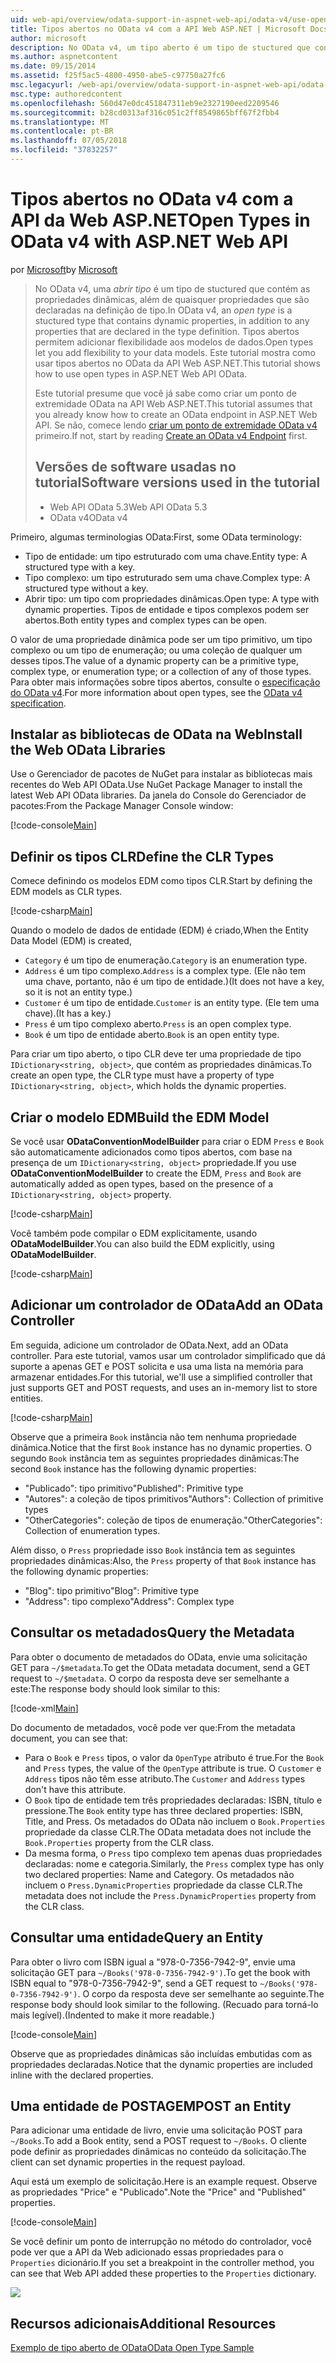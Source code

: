 ```yaml
---
uid: web-api/overview/odata-support-in-aspnet-web-api/odata-v4/use-open-types-in-odata-v4
title: Tipos abertos no OData v4 com a API Web ASP.NET | Microsoft Docs
author: microsoft
description: No OData v4, um tipo aberto é um tipo de stuctured que contém as propriedades dinâmicas, além de quaisquer propriedades que são declaradas na definição de tipo. Abra...
ms.author: aspnetcontent
ms.date: 09/15/2014
ms.assetid: f25f5ac5-4800-4950-abe5-c97750a27fc6
msc.legacyurl: /web-api/overview/odata-support-in-aspnet-web-api/odata-v4/use-open-types-in-odata-v4
msc.type: authoredcontent
ms.openlocfilehash: 560d47e0dc451847311eb9e2327190eed2209546
ms.sourcegitcommit: b28cd0313af316c051c2ff8549865bff67f2fbb4
ms.translationtype: MT
ms.contentlocale: pt-BR
ms.lasthandoff: 07/05/2018
ms.locfileid: "37832257"
---
```

<a name="open-types-in-odata-v4-with-aspnet-web-api"></a><span data-ttu-id="c9d8d-104">Tipos abertos no OData v4 com a API da Web ASP.NET</span><span class="sxs-lookup"><span data-stu-id="c9d8d-104">Open Types in OData v4 with ASP.NET Web API</span></span>
====================
<span data-ttu-id="c9d8d-105">por [Microsoft](https://github.com/microsoft)</span><span class="sxs-lookup"><span data-stu-id="c9d8d-105">by [Microsoft](https://github.com/microsoft)</span></span>

> <span data-ttu-id="c9d8d-106">No OData v4, uma *abrir tipo* é um tipo de stuctured que contém as propriedades dinâmicas, além de quaisquer propriedades que são declaradas na definição de tipo.</span><span class="sxs-lookup"><span data-stu-id="c9d8d-106">In OData v4, an *open type* is a stuctured type that contains dynamic properties, in addition to any properties that are declared in the type definition.</span></span> <span data-ttu-id="c9d8d-107">Tipos abertos permitem adicionar flexibilidade aos modelos de dados.</span><span class="sxs-lookup"><span data-stu-id="c9d8d-107">Open types let you add flexibility to your data models.</span></span> <span data-ttu-id="c9d8d-108">Este tutorial mostra como usar tipos abertos no OData da API Web ASP.NET.</span><span class="sxs-lookup"><span data-stu-id="c9d8d-108">This tutorial shows how to use open types in ASP.NET Web API OData.</span></span>
> 
> <span data-ttu-id="c9d8d-109">Este tutorial presume que você já sabe como criar um ponto de extremidade OData na API Web ASP.NET.</span><span class="sxs-lookup"><span data-stu-id="c9d8d-109">This tutorial assumes that you already know how to create an OData endpoint in ASP.NET Web API.</span></span> <span data-ttu-id="c9d8d-110">Se não, comece lendo [criar um ponto de extremidade OData v4](create-an-odata-v4-endpoint.md) primeiro.</span><span class="sxs-lookup"><span data-stu-id="c9d8d-110">If not, start by reading [Create an OData v4 Endpoint](create-an-odata-v4-endpoint.md) first.</span></span>
> 
> ## <a name="software-versions-used-in-the-tutorial"></a><span data-ttu-id="c9d8d-111">Versões de software usadas no tutorial</span><span class="sxs-lookup"><span data-stu-id="c9d8d-111">Software versions used in the tutorial</span></span>
> 
> 
> - <span data-ttu-id="c9d8d-112">Web API OData 5.3</span><span class="sxs-lookup"><span data-stu-id="c9d8d-112">Web API OData 5.3</span></span>
> - <span data-ttu-id="c9d8d-113">OData v4</span><span class="sxs-lookup"><span data-stu-id="c9d8d-113">OData v4</span></span>


<span data-ttu-id="c9d8d-114">Primeiro, algumas terminologias OData:</span><span class="sxs-lookup"><span data-stu-id="c9d8d-114">First, some OData terminology:</span></span>

- <span data-ttu-id="c9d8d-115">Tipo de entidade: um tipo estruturado com uma chave.</span><span class="sxs-lookup"><span data-stu-id="c9d8d-115">Entity type: A structured type with a key.</span></span>
- <span data-ttu-id="c9d8d-116">Tipo complexo: um tipo estruturado sem uma chave.</span><span class="sxs-lookup"><span data-stu-id="c9d8d-116">Complex type: A structured type without a key.</span></span>
- <span data-ttu-id="c9d8d-117">Abrir tipo: um tipo com propriedades dinâmicas.</span><span class="sxs-lookup"><span data-stu-id="c9d8d-117">Open type: A type with dynamic properties.</span></span> <span data-ttu-id="c9d8d-118">Tipos de entidade e tipos complexos podem ser abertos.</span><span class="sxs-lookup"><span data-stu-id="c9d8d-118">Both entity types and complex types can be open.</span></span>

<span data-ttu-id="c9d8d-119">O valor de uma propriedade dinâmica pode ser um tipo primitivo, um tipo complexo ou um tipo de enumeração; ou uma coleção de qualquer um desses tipos.</span><span class="sxs-lookup"><span data-stu-id="c9d8d-119">The value of a dynamic property can be a primitive type, complex type, or enumeration type; or a collection of any of those types.</span></span> <span data-ttu-id="c9d8d-120">Para obter mais informações sobre tipos abertos, consulte o [especificação do OData v4](http://www.odata.org/documentation/odata-version-4-0/).</span><span class="sxs-lookup"><span data-stu-id="c9d8d-120">For more information about open types, see the [OData v4 specification](http://www.odata.org/documentation/odata-version-4-0/).</span></span>

## <a name="install-the-web-odata-libraries"></a><span data-ttu-id="c9d8d-121">Instalar as bibliotecas de OData na Web</span><span class="sxs-lookup"><span data-stu-id="c9d8d-121">Install the Web OData Libraries</span></span>

<span data-ttu-id="c9d8d-122">Use o Gerenciador de pacotes de NuGet para instalar as bibliotecas mais recentes do Web API OData.</span><span class="sxs-lookup"><span data-stu-id="c9d8d-122">Use NuGet Package Manager to install the latest Web API OData libraries.</span></span> <span data-ttu-id="c9d8d-123">Da janela do Console do Gerenciador de pacotes:</span><span class="sxs-lookup"><span data-stu-id="c9d8d-123">From the Package Manager Console window:</span></span>

[!code-console[Main](use-open-types-in-odata-v4/samples/sample1.cmd)]

## <a name="define-the-clr-types"></a><span data-ttu-id="c9d8d-124">Definir os tipos CLR</span><span class="sxs-lookup"><span data-stu-id="c9d8d-124">Define the CLR Types</span></span>

<span data-ttu-id="c9d8d-125">Comece definindo os modelos EDM como tipos CLR.</span><span class="sxs-lookup"><span data-stu-id="c9d8d-125">Start by defining the EDM models as CLR types.</span></span>

[!code-csharp[Main](use-open-types-in-odata-v4/samples/sample2.cs)]

<span data-ttu-id="c9d8d-126">Quando o modelo de dados de entidade (EDM) é criado,</span><span class="sxs-lookup"><span data-stu-id="c9d8d-126">When the Entity Data Model (EDM) is created,</span></span>

- <span data-ttu-id="c9d8d-127">`Category` é um tipo de enumeração.</span><span class="sxs-lookup"><span data-stu-id="c9d8d-127">`Category` is an enumeration type.</span></span>
- <span data-ttu-id="c9d8d-128">`Address` é um tipo complexo.</span><span class="sxs-lookup"><span data-stu-id="c9d8d-128">`Address` is a complex type.</span></span> <span data-ttu-id="c9d8d-129">(Ele não tem uma chave, portanto, não é um tipo de entidade.)</span><span class="sxs-lookup"><span data-stu-id="c9d8d-129">(It does not have a key, so it is not an entity type.)</span></span>
- <span data-ttu-id="c9d8d-130">`Customer` é um tipo de entidade.</span><span class="sxs-lookup"><span data-stu-id="c9d8d-130">`Customer` is an entity type.</span></span> <span data-ttu-id="c9d8d-131">(Ele tem uma chave).</span><span class="sxs-lookup"><span data-stu-id="c9d8d-131">(It has a key.)</span></span>
- <span data-ttu-id="c9d8d-132">`Press` é um tipo complexo aberto.</span><span class="sxs-lookup"><span data-stu-id="c9d8d-132">`Press` is an open complex type.</span></span>
- <span data-ttu-id="c9d8d-133">`Book` é um tipo de entidade aberto.</span><span class="sxs-lookup"><span data-stu-id="c9d8d-133">`Book` is an open entity type.</span></span>

<span data-ttu-id="c9d8d-134">Para criar um tipo aberto, o tipo CLR deve ter uma propriedade de tipo `IDictionary<string, object>`, que contém as propriedades dinâmicas.</span><span class="sxs-lookup"><span data-stu-id="c9d8d-134">To create an open type, the CLR type must have a property of type `IDictionary<string, object>`, which holds the dynamic properties.</span></span>

## <a name="build-the-edm-model"></a><span data-ttu-id="c9d8d-135">Criar o modelo EDM</span><span class="sxs-lookup"><span data-stu-id="c9d8d-135">Build the EDM Model</span></span>

<span data-ttu-id="c9d8d-136">Se você usar **ODataConventionModelBuilder** para criar o EDM `Press` e `Book` são automaticamente adicionados como tipos abertos, com base na presença de um `IDictionary<string, object>` propriedade.</span><span class="sxs-lookup"><span data-stu-id="c9d8d-136">If you use **ODataConventionModelBuilder** to create the EDM, `Press` and `Book` are automatically added as open types, based on the presence of a `IDictionary<string, object>` property.</span></span>

[!code-csharp[Main](use-open-types-in-odata-v4/samples/sample3.cs)]

<span data-ttu-id="c9d8d-137">Você também pode compilar o EDM explicitamente, usando **ODataModelBuilder**.</span><span class="sxs-lookup"><span data-stu-id="c9d8d-137">You can also build the EDM explicitly, using **ODataModelBuilder**.</span></span>

[!code-csharp[Main](use-open-types-in-odata-v4/samples/sample4.cs)]

## <a name="add-an-odata-controller"></a><span data-ttu-id="c9d8d-138">Adicionar um controlador de OData</span><span class="sxs-lookup"><span data-stu-id="c9d8d-138">Add an OData Controller</span></span>

<span data-ttu-id="c9d8d-139">Em seguida, adicione um controlador de OData.</span><span class="sxs-lookup"><span data-stu-id="c9d8d-139">Next, add an OData controller.</span></span> <span data-ttu-id="c9d8d-140">Para este tutorial, vamos usar um controlador simplificado que dá suporte a apenas GET e POST solicita e usa uma lista na memória para armazenar entidades.</span><span class="sxs-lookup"><span data-stu-id="c9d8d-140">For this tutorial, we'll use a simplified controller that just supports GET and POST requests, and uses an in-memory list to store entities.</span></span>

[!code-csharp[Main](use-open-types-in-odata-v4/samples/sample5.cs)]

<span data-ttu-id="c9d8d-141">Observe que a primeira `Book` instância não tem nenhuma propriedade dinâmica.</span><span class="sxs-lookup"><span data-stu-id="c9d8d-141">Notice that the first `Book` instance has no dynamic properties.</span></span> <span data-ttu-id="c9d8d-142">O segundo `Book` instância tem as seguintes propriedades dinâmicas:</span><span class="sxs-lookup"><span data-stu-id="c9d8d-142">The second `Book` instance has the following dynamic properties:</span></span>

- <span data-ttu-id="c9d8d-143">"Publicado": tipo primitivo</span><span class="sxs-lookup"><span data-stu-id="c9d8d-143">"Published": Primitive type</span></span>
- <span data-ttu-id="c9d8d-144">"Autores": a coleção de tipos primitivos</span><span class="sxs-lookup"><span data-stu-id="c9d8d-144">"Authors": Collection of primitive types</span></span>
- <span data-ttu-id="c9d8d-145">"OtherCategories": coleção de tipos de enumeração.</span><span class="sxs-lookup"><span data-stu-id="c9d8d-145">"OtherCategories": Collection of enumeration types.</span></span>

<span data-ttu-id="c9d8d-146">Além disso, o `Press` propriedade isso `Book` instância tem as seguintes propriedades dinâmicas:</span><span class="sxs-lookup"><span data-stu-id="c9d8d-146">Also, the `Press` property of that `Book` instance has the following dynamic properties:</span></span>

- <span data-ttu-id="c9d8d-147">"Blog": tipo primitivo</span><span class="sxs-lookup"><span data-stu-id="c9d8d-147">"Blog": Primitive type</span></span>
- <span data-ttu-id="c9d8d-148">"Address": tipo complexo</span><span class="sxs-lookup"><span data-stu-id="c9d8d-148">"Address": Complex type</span></span>

## <a name="query-the-metadata"></a><span data-ttu-id="c9d8d-149">Consultar os metadados</span><span class="sxs-lookup"><span data-stu-id="c9d8d-149">Query the Metadata</span></span>

<span data-ttu-id="c9d8d-150">Para obter o documento de metadados do OData, envie uma solicitação GET para `~/$metadata`.</span><span class="sxs-lookup"><span data-stu-id="c9d8d-150">To get the OData metadata document, send a GET request to `~/$metadata`.</span></span> <span data-ttu-id="c9d8d-151">O corpo da resposta deve ser semelhante a este:</span><span class="sxs-lookup"><span data-stu-id="c9d8d-151">The response body should look similar to this:</span></span>

[!code-xml[Main](use-open-types-in-odata-v4/samples/sample6.xml?highlight=5,21)]

<span data-ttu-id="c9d8d-152">Do documento de metadados, você pode ver que:</span><span class="sxs-lookup"><span data-stu-id="c9d8d-152">From the metadata document, you can see that:</span></span>

- <span data-ttu-id="c9d8d-153">Para o `Book` e `Press` tipos, o valor da `OpenType` atributo é true.</span><span class="sxs-lookup"><span data-stu-id="c9d8d-153">For the `Book` and `Press` types, the value of the `OpenType` attribute is true.</span></span> <span data-ttu-id="c9d8d-154">O `Customer` e `Address` tipos não têm esse atributo.</span><span class="sxs-lookup"><span data-stu-id="c9d8d-154">The `Customer` and `Address` types don't have this attribute.</span></span>
- <span data-ttu-id="c9d8d-155">O `Book` tipo de entidade tem três propriedades declaradas: ISBN, título e pressione.</span><span class="sxs-lookup"><span data-stu-id="c9d8d-155">The `Book` entity type has three declared properties: ISBN, Title, and Press.</span></span> <span data-ttu-id="c9d8d-156">Os metadados do OData não incluem o `Book.Properties` propriedade da classe CLR.</span><span class="sxs-lookup"><span data-stu-id="c9d8d-156">The OData metadata does not include the `Book.Properties` property from the CLR class.</span></span>
- <span data-ttu-id="c9d8d-157">Da mesma forma, o `Press` tipo complexo tem apenas duas propriedades declaradas: nome e categoria.</span><span class="sxs-lookup"><span data-stu-id="c9d8d-157">Similarly, the `Press` complex type has only two declared properties: Name and Category.</span></span> <span data-ttu-id="c9d8d-158">Os metadados não incluem o `Press.DynamicProperties` propriedade da classe CLR.</span><span class="sxs-lookup"><span data-stu-id="c9d8d-158">The metadata does not include the `Press.DynamicProperties` property from the CLR class.</span></span>

## <a name="query-an-entity"></a><span data-ttu-id="c9d8d-159">Consultar uma entidade</span><span class="sxs-lookup"><span data-stu-id="c9d8d-159">Query an Entity</span></span>

<span data-ttu-id="c9d8d-160">Para obter o livro com ISBN igual a "978-0-7356-7942-9", envie uma solicitação GET para `~/Books('978-0-7356-7942-9')`.</span><span class="sxs-lookup"><span data-stu-id="c9d8d-160">To get the book with ISBN equal to "978-0-7356-7942-9", send a GET request to `~/Books('978-0-7356-7942-9')`.</span></span> <span data-ttu-id="c9d8d-161">O corpo da resposta deve ser semelhante ao seguinte.</span><span class="sxs-lookup"><span data-stu-id="c9d8d-161">The response body should look similar to the following.</span></span> <span data-ttu-id="c9d8d-162">(Recuado para torná-lo mais legível).</span><span class="sxs-lookup"><span data-stu-id="c9d8d-162">(Indented to make it more readable.)</span></span>

[!code-console[Main](use-open-types-in-odata-v4/samples/sample7.cmd?highlight=8-13,15-23)]

<span data-ttu-id="c9d8d-163">Observe que as propriedades dinâmicas são incluídas embutidas com as propriedades declaradas.</span><span class="sxs-lookup"><span data-stu-id="c9d8d-163">Notice that the dynamic properties are included inline with the declared properties.</span></span>

## <a name="post-an-entity"></a><span data-ttu-id="c9d8d-164">Uma entidade de POSTAGEM</span><span class="sxs-lookup"><span data-stu-id="c9d8d-164">POST an Entity</span></span>

<span data-ttu-id="c9d8d-165">Para adicionar uma entidade de livro, envie uma solicitação POST para `~/Books`.</span><span class="sxs-lookup"><span data-stu-id="c9d8d-165">To add a Book entity, send a POST request to `~/Books`.</span></span> <span data-ttu-id="c9d8d-166">O cliente pode definir as propriedades dinâmicas no conteúdo da solicitação.</span><span class="sxs-lookup"><span data-stu-id="c9d8d-166">The client can set dynamic properties in the request payload.</span></span>

<span data-ttu-id="c9d8d-167">Aqui está um exemplo de solicitação.</span><span class="sxs-lookup"><span data-stu-id="c9d8d-167">Here is an example request.</span></span> <span data-ttu-id="c9d8d-168">Observe as propriedades "Price" e "Publicado".</span><span class="sxs-lookup"><span data-stu-id="c9d8d-168">Note the "Price" and "Published" properties.</span></span>

[!code-console[Main](use-open-types-in-odata-v4/samples/sample8.cmd?highlight=10)]

<span data-ttu-id="c9d8d-169">Se você definir um ponto de interrupção no método do controlador, você pode ver que a API da Web adicionado essas propriedades para o `Properties` dicionário.</span><span class="sxs-lookup"><span data-stu-id="c9d8d-169">If you set a breakpoint in the controller method, you can see that Web API added these properties to the `Properties` dictionary.</span></span>

![](use-open-types-in-odata-v4/_static/image1.png)

## <a name="additional-resources"></a><span data-ttu-id="c9d8d-170">Recursos adicionais</span><span class="sxs-lookup"><span data-stu-id="c9d8d-170">Additional Resources</span></span>

[<span data-ttu-id="c9d8d-171">Exemplo de tipo aberto de OData</span><span class="sxs-lookup"><span data-stu-id="c9d8d-171">OData Open Type Sample</span></span>](http://aspnet.codeplex.com/sourcecontrol/latest#Samples/WebApi/OData/v4/ODataOpenTypeSample/ReadMe.txt)
